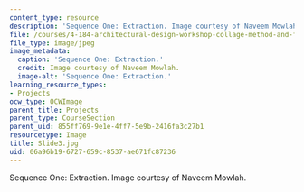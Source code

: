 ```yaml
---
content_type: resource
description: 'Sequence One: Extraction. Image courtesy of Naveem Mowlah.'
file: /courses/4-184-architectural-design-workshop-collage-method-and-form-spring-2004/06a96b196727659c8537ae671fc87236_Slide3.jpg
file_type: image/jpeg
image_metadata:
  caption: 'Sequence One: Extraction.'
  credit: Image courtesy of Naveem Mowlah.
  image-alt: 'Sequence One: Extraction.'
learning_resource_types:
- Projects
ocw_type: OCWImage
parent_title: Projects
parent_type: CourseSection
parent_uid: 855ff769-9e1e-4ff7-5e9b-2416fa3c27b1
resourcetype: Image
title: Slide3.jpg
uid: 06a96b19-6727-659c-8537-ae671fc87236
---
```

Sequence One: Extraction. Image courtesy of Naveem Mowlah.

